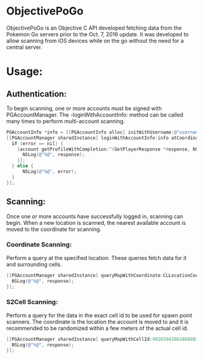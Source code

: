 # ObjectivePoGo

ObjectivePoGo is an Objective C API developed fetching data from the Pokemon Go servers prior to the Oct. 7, 2016 update. It was developed to allow scanning from iOS devices while on the go without the need for a central server.

# Usage:
## Authentication:
To begin scanning, one or more accounts must be signed with PGAccountManager. The -loginWithAccountInfo: method can be called many times to perform multi-account scanning.
```Objective-C
PGAccountInfo *info = [[PGAccountInfo alloc] initWithUsername:@"username" password:@"password"];
[[PGAccountManager sharedInstance] loginWithAccountInfo:info atCoordinate:CLLocationCoordinate2DMake(40.752812, -73.982620) completion:^(PGAccount *account, NSError *error){
  if (error == nil) {
    [account getProfileWithCompletion:^(GetPlayerResponse *response, NSError *error){
      NSLog(@"%@", response);
    }];
  } else {
      NSLog(@"%@", error);
  }
}];
```
## Scanning:
Once one or more accounts have successfully logged in, scanning can begin. When a new location is scanned, the nearest available account is moved to the coordinate for scanning.

### Coordinate Scanning:
Perform a query at the specified location. These queries fetch data for it and surrounding cells.
```Objective-C
[[PGAccountManager sharedInstance] queryMapWithCoordinate:CLLocationCoordinate2DMake(40.752812, -73.982620) completion:^(NSString *username, GetMapObjectsResponse *response, NSError *error){
  NSLog(@"%@", response);
}];
```

### S2Cell Scanning:
Perform a query for the data in the exact cell id to be used for spawn point scanners. The coordinate is the location the account is moved to and it is recommended to be randomized within a few meters of the actual cell id.
```Objective-C
[[PGAccountManager sharedInstance] queryMapWithCellId:9926594386286608384 coordinate:CLLocationCoordinate2DMake(40.7533402475061, -73.982314235738) completion:^(NSString *username, GetMapObjectsResponse *response, NSError *error){
  NSLog(@"%@", response);
}];
```
